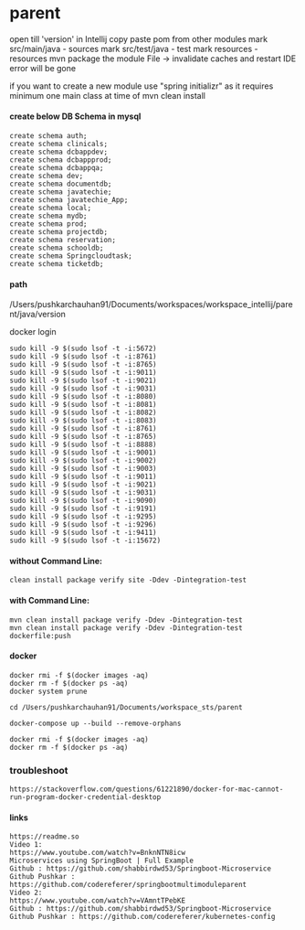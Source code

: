 # parent

####
open till 'version' in Intellij
copy paste pom from other modules
mark src/main/java - sources
mark src/test/java - test
mark resources - resources
mvn package the module
File -> invalidate caches and restart IDE
error will be gone

if you want to create a new module use "spring initializr" as it requires minimum one main class at time of mvn clean install


#### create below DB Schema in mysql

```
create schema auth;
create schema clinicals;
create schema dcbappdev;
create schema dcbappprod;
create schema dcbappqa;
create schema dev;
create schema documentdb;
create schema javatechie;
create schema javatechie_App;
create schema local;
create schema mydb;
create schema prod;
create schema projectdb;
create schema reservation;
create schema schooldb;
create schema Springcloudtask;
create schema ticketdb;
```

#### path
/Users/pushkarchauhan91/Documents/workspaces/workspace_intellij/parent/java/version

docker login

```
sudo kill -9 $(sudo lsof -t -i:5672)
sudo kill -9 $(sudo lsof -t -i:8761)
sudo kill -9 $(sudo lsof -t -i:8765)
sudo kill -9 $(sudo lsof -t -i:9011)
sudo kill -9 $(sudo lsof -t -i:9021)
sudo kill -9 $(sudo lsof -t -i:9031)
sudo kill -9 $(sudo lsof -t -i:8080)
sudo kill -9 $(sudo lsof -t -i:8081)
sudo kill -9 $(sudo lsof -t -i:8082)
sudo kill -9 $(sudo lsof -t -i:8083)
sudo kill -9 $(sudo lsof -t -i:8761)
sudo kill -9 $(sudo lsof -t -i:8765)
sudo kill -9 $(sudo lsof -t -i:8888)
sudo kill -9 $(sudo lsof -t -i:9001)
sudo kill -9 $(sudo lsof -t -i:9002)
sudo kill -9 $(sudo lsof -t -i:9003)
sudo kill -9 $(sudo lsof -t -i:9011)
sudo kill -9 $(sudo lsof -t -i:9021)
sudo kill -9 $(sudo lsof -t -i:9031)
sudo kill -9 $(sudo lsof -t -i:9090)
sudo kill -9 $(sudo lsof -t -i:9191)
sudo kill -9 $(sudo lsof -t -i:9295)
sudo kill -9 $(sudo lsof -t -i:9296)
sudo kill -9 $(sudo lsof -t -i:9411)
sudo kill -9 $(sudo lsof -t -i:15672)
```


#### without Command Line:
```
clean install package verify site -Ddev -Dintegration-test
```

#### with Command Line:
```
mvn clean install package verify -Ddev -Dintegration-test
mvn clean install package verify -Ddev -Dintegration-test dockerfile:push
```

#### docker

```
docker rmi -f $(docker images -aq)
docker rm -f $(docker ps -aq)
docker system prune

cd /Users/pushkarchauhan91/Documents/workspace_sts/parent
 
docker-compose up --build --remove-orphans

docker rmi -f $(docker images -aq)
docker rm -f $(docker ps -aq)
```

### troubleshoot
```
https://stackoverflow.com/questions/61221890/docker-for-mac-cannot-run-program-docker-credential-desktop
```

#### links
```
https://readme.so
Video 1:
https://www.youtube.com/watch?v=BnknNTN8icw
Microservices using SpringBoot | Full Example
Github : https://github.com/shabbirdwd53/Springboot-Microservice
Github Pushkar : https://github.com/codereferer/springbootmultimoduleparent
Video 2:
https://www.youtube.com/watch?v=VAmntTPebKE
Github : https://github.com/shabbirdwd53/Springboot-Microservice
Github Pushkar : https://github.com/codereferer/kubernetes-config
```